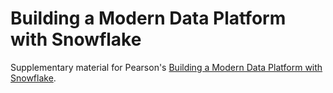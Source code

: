 # Building a Modern Data Platform with Snowflake

Supplementary material for Pearson's [Building a Modern Data Platform with Snowflake](https://learning.oreilly.com/live-training/courses/building-a-modern-data-platform-with-snowflake/0636920414964/).
